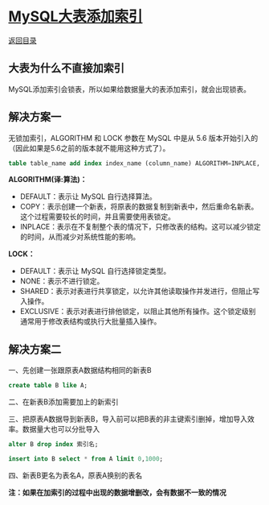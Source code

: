 # [MySQL大表添加索引](https://github.com/xpblog/say-something/issues/8)

[返回目录](https://github.com/xpblog/say-something)

## 大表为什么不直接加索引
MySQL添加索引会锁表，所以如果给数据量大的表添加索引，就会出现锁表。

## 解决方案一
无锁加索引，ALGORITHM 和 LOCK 参数在 MySQL 中是从 5.6 版本开始引入的（因此如果是5.6之前的版本就不能用这种方式了）。
```sql
table table_name add index index_name (column_name) ALGORITHM=INPLACE, LOCK=NONE;
```
**ALGORITHM(译:算法)：**
- DEFAULT：表示让 MySQL 自行选择算法。
- COPY：表示创建一个新表，将原表的数据复制到新表中，然后重命名新表。这个过程需要较长的时间，并且需要使用表锁定。
- INPLACE：表示在不复制整个表的情况下，只修改表的结构。这可以减少锁定的时间，从而减少对系统性能的影响。

**LOCK：**
- DEFAULT：表示让 MySQL 自行选择锁定类型。
- NONE：表示不进行锁定。
- SHARED：表示对表进行共享锁定，以允许其他读取操作并发进行，但阻止写入操作。
- EXCLUSIVE：表示对表进行排他锁定，以阻止其他所有操作。这个锁定级别通常用于修改表结构或执行大批量插入操作。

## 解决方案二
一、先创建一张跟原表A数据结构相同的新表B
```sql
create table B like A;
```
二、在新表B添加需要加上的新索引

三、把原表A数据导到新表B，导入前可以把B表的非主键索引删掉，增加导入效率。数据量大也可以分批导入
```sql
alter B drop index 索引名;

insert into B select * from A limit 0,1000;
```
四、新表B更名为表名A，原表A换别的表名

**注：如果在加索引的过程中出现的数据增删改，会有数据不一致的情况**
